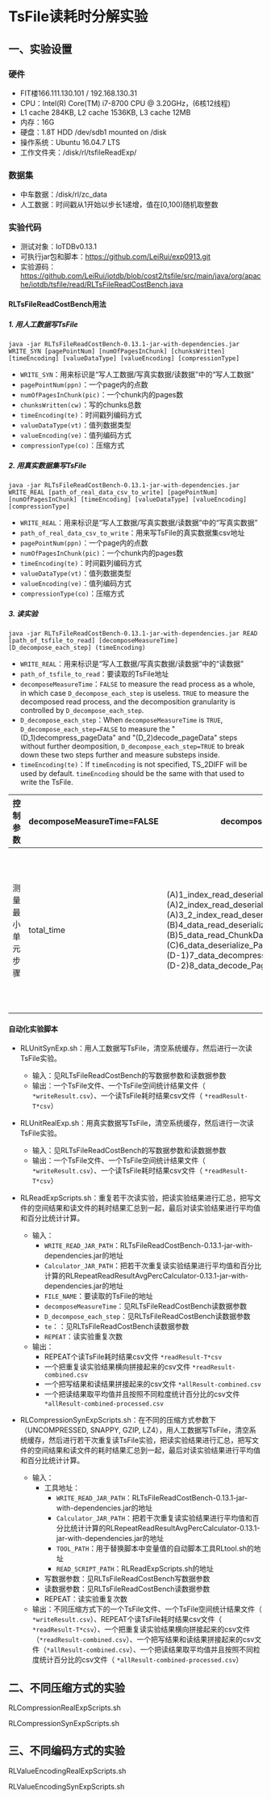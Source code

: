 # TsFile读耗时分解实验

## 一、实验设置

### 硬件

- FIT楼166.111.130.101 / 192.168.130.31
- CPU：Intel(R) Core(TM) i7-8700 CPU @ 3.20GHz，(6核12线程)
- L1 cache 284KB, L2 cache 1536KB, L3 cache 12MB
- 内存：16G
- 硬盘：1.8T HDD /dev/sdb1 mounted on /disk
- 操作系统：Ubuntu 16.04.7 LTS
- 工作文件夹：/disk/rl/tsfileReadExp/

### 数据集

- 中车数据：/disk/rl/zc_data
- 人工数据：时间戳从1开始以步长1递增，值在[0,100)随机取整数

### 实验代码

- 测试对象：IoTDBv0.13.1
- 可执行jar包和脚本：https://github.com/LeiRui/exp0913.git
- 实验源码：https://github.com/LeiRui/iotdb/blob/cost2/tsfile/src/main/java/org/apache/iotdb/tsfile/read/RLTsFileReadCostBench.java

#### RLTsFileReadCostBench用法

##### 1. 用人工数据写TsFile

```shell
java -jar RLTsFileReadCostBench-0.13.1-jar-with-dependencies.jar WRITE_SYN [pagePointNum] [numOfPagesInChunk] [chunksWritten] [timeEncoding] [valueDataType] [valueEncoding] [compressionType]
```

- `WRITE_SYN`：用来标识是“写人工数据/写真实数据/读数据”中的“写人工数据”
- `pagePointNum(ppn)`：一个page内的点数
- `numOfPagesInChunk(pic)`：一个chunk内的pages数
- `chunksWritten(cw)`：写的chunks总数
- `timeEncoding(te)`：时间戳列编码方式
- `valueDataType(vt)`：值列数据类型
- `valueEncoding(ve)`：值列编码方式
- `compressionType(co)`：压缩方式

##### 2. 用真实数据集写TsFile

```shell
java -jar RLTsFileReadCostBench-0.13.1-jar-with-dependencies.jar WRITE_REAL [path_of_real_data_csv_to_write] [pagePointNum] [numOfPagesInChunk] [timeEncoding] [valueDataType] [valueEncoding] [compressionType]
```

- `WRITE_REAL`：用来标识是“写人工数据/写真实数据/读数据”中的“写真实数据”
- `path_of_real_data_csv_to_write`：用来写TsFile的真实数据集csv地址
- `pagePointNum(ppn)`：一个page内的点数
- `numOfPagesInChunk(pic)`：一个chunk内的pages数
- `timeEncoding(te)`：时间戳列编码方式
- `valueDataType(vt)`：值列数据类型
- `valueEncoding(ve)`：值列编码方式
- `compressionType(co)`：压缩方式

##### 3. 读实验

```shell
java -jar RLTsFileReadCostBench-0.13.1-jar-with-dependencies.jar READ [path_of_tsfile_to_read] [decomposeMeasureTime] [D_decompose_each_step] (timeEncoding)
```

- `WRITE_REAL`：用来标识是“写人工数据/写真实数据/读数据”中的“读数据”
- `path_of_tsfile_to_read`：要读取的TsFile地址
- `decomposeMeasureTime`：`FALSE` to measure the read process as a whole, in which case `D_decompose_each_step` is useless. `TRUE` to measure the decomposed read process, and the decomposition granularity is controlled by `D_decompose_each_step`.
- `D_decompose_each_step`：When `decomposeMeasureTime` is `TRUE`, `D_decompose_each_step=FALSE` to measure the "(D_1)decompress_pageData" and "(D_2)decode_pageData" steps without further deomposition, `D_decompose_each_step=TRUE` to break down these two steps further and measure substeps inside.
- `timeEncoding(te)`：If `timeEncoding` is not specified, TS_2DIFF will be used by default. `timeEncoding` should be the same with that used to write the TsFile.



| 控制参数         | decomposeMeasureTime=FALSE | decomposeMeasureTime=TRUE, D_decompose_each_step=FALSE       | decomposeMeasureTime=TRUE, D_decompose_each_step=TRUE        |
| ---------------- | -------------------------- | ------------------------------------------------------------ | ------------------------------------------------------------ |
| 测量最小单元步骤 | total_time                 | (A)1_index_read_deserialize_MagicString_FileMetadataSize(us)<br />(A)2_index_read_deserialize_IndexRootNode_MetaOffset_BloomFilter(us)<br />(A)3_2_index_read_deserialize_IndexRootNode_exclude_to_TimeseriesMetadata_forExactGet(us)<br />(B)4_data_read_deserialize_ChunkHeader(us)<br />(B)5_data_read_ChunkData(us)<br />(C)6_data_deserialize_PageHeader(us)<br/>(D-1)7_data_decompress_PageData(us)<br/>(D-2)8_data_decode_PageData(us) | (A)1_index_read_deserialize_MagicString_FileMetadataSize(us)<br/>(A)2_index_read_deserialize_IndexRootNode_MetaOffset_BloomFilter(us)<br/>(A)3_2_index_read_deserialize_IndexRootNode_exclude_to_TimeseriesMetadata_forExactGet(us)<br/>(B)4_data_read_deserialize_ChunkHeader(us)<br/>(B)5_data_read_ChunkData(us)<br/>(C)6_data_deserialize_PageHeader(us)<br/>(D-1)7_1_data_ByteBuffer_to_ByteArray(us)<br/>(D-1)7_2_data_decompress_PageDataByteArray(us)<br/>(D-1)7_3_data_ByteArray_to_ByteBuffer(us)<br/>(D-1)7_4_data_split_time_value_Buffer(us)<br/>(D-2)8_1_createBatchData(us)<br/>(D-2)8_2_timeDecoder_hasNext(us)<br/>(D-2)8_3_timeDecoder_readLong(us)<br/>(D-2)8_4_valueDecoder_read(us)<br/>(D-2)8_5_checkValueSatisfyOrNot(us)<br/>(D-2)8_6_putIntoBatchData(us) |



#### 自动化实验脚本

- RLUnitSynExp.sh：用人工数据写TsFile，清空系统缓存，然后进行一次读TsFile实验。
    - 输入：见RLTsFileReadCostBench的写数据参数和读数据参数
    - 输出：一个TsFile文件、一个TsFile空间统计结果文件（ `*writeResult.csv`）、一个读TsFile耗时结果csv文件（ `*readResult-T*csv`）
- RLUnitRealExp.sh：用真实数据写TsFile，清空系统缓存，然后进行一次读TsFile实验。
    - 输入：见RLTsFileReadCostBench的写数据参数和读数据参数
    - 输出：一个TsFile文件、一个TsFile空间统计结果文件（ `*writeResult.csv`）、一个读TsFile耗时结果csv文件（ `*readResult-T*csv`）

- RLReadExpScripts.sh：重复若干次读实验，把读实验结果进行汇总，把写文件的空间结果和读文件的耗时结果汇总到一起，最后对读实验结果进行平均值和百分比统计计算。
    - 输入：
        - `WRITE_READ_JAR_PATH`：RLTsFileReadCostBench-0.13.1-jar-with-dependencies.jar的地址
        - `Calculator_JAR_PATH`：把若干次重复读实验结果进行平均值和百分比计算的RLRepeatReadResultAvgPercCalculator-0.13.1-jar-with-dependencies.jar的地址
        - `FILE_NAME`：要读取的TsFile的地址
        - `decomposeMeasureTime`：见RLTsFileReadCostBench读数据参数
        - `D_decompose_each_step`：见RLTsFileReadCostBench读数据参数
        - `te`：：见RLTsFileReadCostBench读数据参数
        - `REPEAT`：读实验重复次数
    - 输出：
        - REPEAT个读TsFile耗时结果csv文件 `*readResult-T*csv`
        - 一个把重复读实验结果横向拼接起来的csv文件 `*readResult-combined.csv`
        - 一个把写结果和读结果拼接起来的csv文件 `*allResult-combined.csv`
        - 一个把读结果取平均值并且按照不同粒度统计百分比的csv文件 `*allResult-combined-processed.csv`
- RLCompressionSynExpScripts.sh：在不同的压缩方式参数下（UNCOMPRESSED, SNAPPY, GZIP, LZ4），用人工数据写TsFile，清空系统缓存，然后进行若干次重复读TsFile实验，把读实验结果进行汇总，把写文件的空间结果和读文件的耗时结果汇总到一起，最后对读实验结果进行平均值和百分比统计计算。
    - 输入：
        - 工具地址：
            - `WRITE_READ_JAR_PATH`：RLTsFileReadCostBench-0.13.1-jar-with-dependencies.jar的地址
            - `Calculator_JAR_PATH`：把若干次重复读实验结果进行平均值和百分比统计计算的RLRepeatReadResultAvgPercCalculator-0.13.1-jar-with-dependencies.jar的地址
            - `TOOL_PATH`：用于替换脚本中变量值的自动脚本工具RLtool.sh的地址
            - `READ_SCRIPT_PATH`：RLReadExpScripts.sh的地址
        - 写数据参数：见RLTsFileReadCostBench写数据参数
        - 读数据参数：见RLTsFileReadCostBench读数据参数
        - REPEAT：读实验重复次数
    - 输出：不同压缩方式下的一个TsFile文件、一个TsFile空间统计结果文件（ `*writeResult.csv`）、REPEAT个读TsFile耗时结果csv文件（ `*readResult-T*csv`）、一个把重复读实验结果横向拼接起来的csv文件（`*readResult-combined.csv`）、一个把写结果和读结果拼接起来的csv文件（`*allResult-combined.csv`）、一个把读结果取平均值并且按照不同粒度统计百分比的csv文件（ `*allResult-combined-processed.csv`）



## 二、不同压缩方式的实验

RLCompressionRealExpScripts.sh

RLCompressionSynExpScripts.sh


## 三、不同编码方式的实验

RLValueEncodingRealExpScripts.sh

RLValueEncodingSynExpScripts.sh


